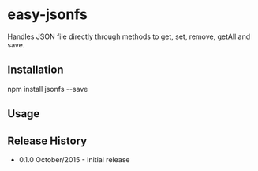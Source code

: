# easy-jsonfs

Handles JSON file directly through methods to get, set, remove, getAll and save.

## Installation

  npm install jsonfs --save

## Usage


## Release History

* 0.1.0 October/2015 - Initial release
